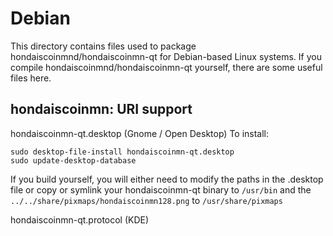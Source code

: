 
Debian
====================
This directory contains files used to package hondaiscoinmnd/hondaiscoinmn-qt
for Debian-based Linux systems. If you compile hondaiscoinmnd/hondaiscoinmn-qt yourself, there are some useful files here.

## hondaiscoinmn: URI support ##


hondaiscoinmn-qt.desktop  (Gnome / Open Desktop)
To install:

	sudo desktop-file-install hondaiscoinmn-qt.desktop
	sudo update-desktop-database

If you build yourself, you will either need to modify the paths in
the .desktop file or copy or symlink your hondaiscoinmn-qt binary to `/usr/bin`
and the `../../share/pixmaps/hondaiscoinmn128.png` to `/usr/share/pixmaps`

hondaiscoinmn-qt.protocol (KDE)

